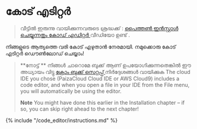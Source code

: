# കോട് എടിറ്റര്‍

> വീട്ടിൽ ഇരുന്നു വായിക്കുന്നവരുടെ ശ്രദ്ധക്ക് : [ പൈത്തൺ ഇൻസ്റ്റാൾ ചെയ്യുന്നതും കോഡ് എഡിറ്റർ ](https://www.youtube.com/watch?v=pVTaqzKZCdA&t=4m43s) വീഡിയോ ഉണ്ട് . 

നിങ്ങളുടെ ആത്യത്തെ വരി കോട് എഴുതാന്‍ നേരമായി. നമുക്കൊരു കോട് എടിറ്റര്‍ ഡൌണ്‍ലോഡ് ചെയ്യാം!

> **നോട്ട് ** നിങ്ങൾ ചാറൊമേ ബുക്ക് ആണ് ഉപയോഗിക്കുന്നതെങ്കിൽ ഈ അധ്യായം വിട്ടു [ ക്രോം ബുക്ക് സെറ്റപ്പ് ](../chromebook_setup/README.md) നിർദ്ദേശങ്ങൾ വായിക്കുക The cloud IDE you chose (PaizaCloud Cloud IDE or AWS Cloud9) includes a code editor, and when you open a file in your IDE from the File menu, you will automatically be using the editor.
> 
> **Note** You might have done this earlier in the Installation chapter – if so, you can skip right ahead to the next chapter!

{% include "/code_editor/instructions.md" %}